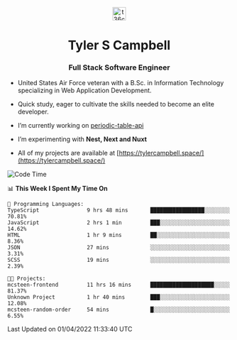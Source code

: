 <p align="center">
<a href="https://www.linkedin.com/in/t36campbell" target="blank"><img align="center" src="https://ik.imagekit.io/t36campbell/Portfolio/linkedin.png.original_m8bbGgPh6.png" alt="t36campbell" height="30" width="30" /></a>
</p>
<h1 align="center">Tyler S Campbell</h1>
<h3 align="center">Full Stack Software Engineer</h3>

* United States Air Force veteran with a B.Sc. in Information Technology specializing in Web Application Development. 

* Quick study, eager to cultivate the skills needed to become an elite developer.

* I’m currently working on [periodic-table-api](https://github.com/t36campbell/periodic-table-api)

* I’m experimenting with **Nest, Next and Nuxt**

* All of my projects are available at [https://tylercampbell.space/](https://tylercampbell.space/)

<!--START_SECTION:waka-->
![Code Time](http://img.shields.io/badge/Code%20Time-1%2C536%20hrs%2040%20mins-blue)

📊 **This Week I Spent My Time On** 

```text
💬 Programming Languages: 
TypeScript               9 hrs 48 mins       █████████████████░░░░░░░░   70.81% 
JavaScript               2 hrs 1 min         ███░░░░░░░░░░░░░░░░░░░░░░   14.62% 
HTML                     1 hr 9 mins         ██░░░░░░░░░░░░░░░░░░░░░░░   8.36% 
JSON                     27 mins             ░░░░░░░░░░░░░░░░░░░░░░░░░   3.31% 
SCSS                     19 mins             ░░░░░░░░░░░░░░░░░░░░░░░░░   2.39%

🐱‍💻 Projects: 
mcsteen-frontend         11 hrs 16 mins      ████████████████████░░░░░   81.37% 
Unknown Project          1 hr 40 mins        ███░░░░░░░░░░░░░░░░░░░░░░   12.08% 
mcsteen-random-order     54 mins             █░░░░░░░░░░░░░░░░░░░░░░░░   6.55%

```


 Last Updated on 01/04/2022 11:33:40 UTC
<!--END_SECTION:waka-->
